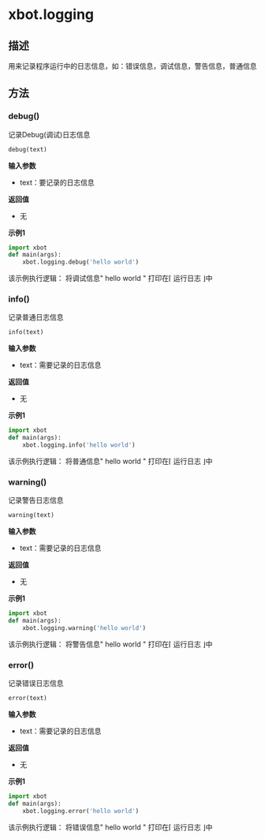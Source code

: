 # xbot.logging

## 描述
用来记录程序运行中的日志信息，如：错误信息，调试信息，警告信息，普通信息

## 方法

### debug()
记录Debug(调试)日志信息

```python
debug(text)
```

**输入参数**
- text：要记录的日志信息

**返回值**
- 无

**示例1**
```python
import xbot
def main(args):
    xbot.logging.debug('hello world')
```

该示例执行逻辑： 将调试信息" hello world " 打印在⌈ 运行日志 ⌋中

### info()
记录普通日志信息

```python
info(text)
```

**输入参数**
- text：需要记录的日志信息

**返回值**
- 无

**示例1**
```python
import xbot
def main(args):
    xbot.logging.info('hello world')
```

该示例执行逻辑： 将普通信息" hello world " 打印在⌈ 运行日志 ⌋中

### warning()
记录警告日志信息

```python
warning(text)
```

**输入参数**
- text：需要记录的日志信息

**返回值**
- 无

**示例1**
```python
import xbot
def main(args):
    xbot.logging.warning('hello world')
```

该示例执行逻辑： 将警告信息" hello world " 打印在⌈ 运行日志 ⌋中

### error()
记录错误日志信息

```python
error(text)
```

**输入参数**
- text：需要记录的日志信息

**返回值**
- 无

**示例1**
```python
import xbot
def main(args):
    xbot.logging.error('hello world')
```

该示例执行逻辑： 将错误信息" hello world " 打印在⌈ 运行日志 ⌋中